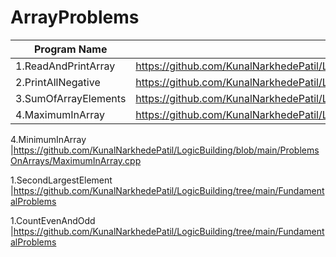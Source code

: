# ArrayProblems

| Program Name             | Link Of Souce code                                                                   |
| ----------------- | ------------------------------------------------------------------ |
1.ReadAndPrintArray   |https://github.com/KunalNarkhedePatil/LogicBuilding/blob/main/ProblemsOnArrays/ReadAndPrintArray.cpp
2.PrintAllNegative   |https://github.com/KunalNarkhedePatil/LogicBuilding/blob/main/ProblemsOnArrays/PrintAllNegative.cpp
3.SumOfArrayElements   |https://github.com/KunalNarkhedePatil/LogicBuilding/blob/main/ProblemsOnArrays/SumOfArrayElements.cpp
4.MaximumInArray   |https://github.com/KunalNarkhedePatil/LogicBuilding/blob/main/ProblemsOnArrays/MaximumInArray.cpp

4.MinimumInArray   |https://github.com/KunalNarkhedePatil/LogicBuilding/blob/main/ProblemsOnArrays/MaximumInArray.cpp


1.SecondLargestElement   |https://github.com/KunalNarkhedePatil/LogicBuilding/tree/main/FundamentalProblems

1.CountEvenAndOdd   |https://github.com/KunalNarkhedePatil/LogicBuilding/tree/main/FundamentalProblems
